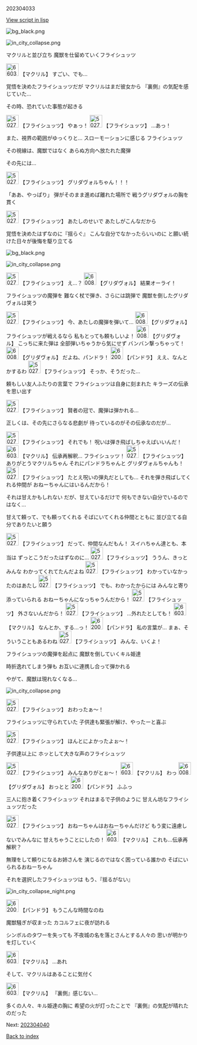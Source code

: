 202304033

[View script in lisp](../scripts/202304033.txt)

![bg_black.png](../images/backgrounds/bg_black.png)

![in_city_collapse.png](../images/backgrounds/in_city_collapse.png)

マクリルと並び立ち
魔獣を仕留めていくフライシュッツ

<img src="../images/units/6603811.png" alt="6603811.png" height="34"/>
【マクリル】
すごい、でも…

覚悟を決めたフライシュッツだが
マクリルはまだ彼女から
『裏側』の気配を感じていた…

その時、恐れていた事態が起きる

<img src="../images/units/502711.png" alt="502711.png" height="34"/>
【フライシュッツ】
やぁっ！

<img src="../images/units/502711.png" alt="502711.png" height="34"/>
【フライシュッツ】
…あっ！

また、視界の範囲がゆっくりと…
スローモーションに感じる
フライシュッツ

その視線は、魔獣ではなく
あらぬ方向へ放たれた魔弾

その先には…

<img src="../images/units/502711.png" alt="502711.png" height="34"/>
【フライシュッツ】
グリダヴォルちゃん！！！

「ああ、やっぱり」
弾がそのまま進めば離れた場所で
戦うグリダヴォルの胸を貫く

<img src="../images/units/502711.png" alt="502711.png" height="34"/>
【フライシュッツ】
あたしのせいで
あたしがこんなだから

覚悟を決めたはずなのに『揺らぐ』
こんな自分でなかったらいいのに
と願い続けた日々が後悔を駆り立てる

![bg_black.png](../images/backgrounds/bg_black.png)

![in_city_collapse.png](../images/backgrounds/in_city_collapse.png)

<img src="../images/units/502711.png" alt="502711.png" height="34"/>
【フライシュッツ】
え…？

<img src="../images/units/600811.png" alt="600811.png" height="34"/>
【グリダヴォル】
結果オーライ！

フライシュッツの魔弾を
難なく杖で弾き、さらには跳弾で
魔獣を倒したグリダヴォルは笑う

<img src="../images/units/502711.png" alt="502711.png" height="34"/>
【フライシュッツ】
今、あたしの魔弾を弾いて…

<img src="../images/units/600811.png" alt="600811.png" height="34"/>
【グリダヴォル】
フライシュッツが戦えるなら
私もとっても頼もしいよ！

<img src="../images/units/600811.png" alt="600811.png" height="34"/>
【グリダヴォル】
こっちに来た弾は
全部弾いちゃうから気にせず
バンバン撃っちゃって！

<img src="../images/units/600811.png" alt="600811.png" height="34"/>
【グリダヴォル】
だよね、パンドラ！

<img src="../images/units/62001111.png" alt="62001111.png" height="34"/>
【パンドラ】
ええ、なんとかするわ

<img src="../images/units/502711.png" alt="502711.png" height="34"/>
【フライシュッツ】
そっか、そうだった…

頼もしい友人ふたりの言葉で
フライシュッツは自身に刻まれた
キラーズの伝承を思い出す

<img src="../images/units/502711.png" alt="502711.png" height="34"/>
【フライシュッツ】
賢者の冠で、魔弾は弾かれる…

正しくは、その先にさらなる悲劇が
待っているのがその伝承なのだが…

<img src="../images/units/502711.png" alt="502711.png" height="34"/>
【フライシュッツ】
それでも！
呪いは弾き飛ばしちゃえばいいんだ！

<img src="../images/units/6603811.png" alt="6603811.png" height="34"/>
【マクリル】
伝承再解釈…
フライシュッツ！

<img src="../images/units/502711.png" alt="502711.png" height="34"/>
【フライシュッツ】
ありがとうマクリルちゃん
それにパンドラちゃんと
グリダヴォルちゃんも！

<img src="../images/units/502711.png" alt="502711.png" height="34"/>
【フライシュッツ】
たとえ呪いの弾丸だとしても…
それを弾き飛ばしてくれる仲間が
おねーちゃんにはいるんだから！

それは甘えかもしれない
だが、甘えているだけで
何もできない自分でいるのではなく…

甘えて頼って、でも頼ってくれる
そばにいてくれる仲間とともに
並び立てる自分でありたいと願う

<img src="../images/units/502711.png" alt="502711.png" height="34"/>
【フライシュッツ】
だって、仲間なんだもん！
スイハちゃん達とも、本当は
ずっとこうだったはずなのに…

<img src="../images/units/502711.png" alt="502711.png" height="34"/>
【フライシュッツ】
ううん、きっとみんな
わかってくれてたんだよね

<img src="../images/units/502711.png" alt="502711.png" height="34"/>
【フライシュッツ】
わかっていなかったのはあたし

<img src="../images/units/502711.png" alt="502711.png" height="34"/>
【フライシュッツ】
でも、わかったからには
みんなと寄り添っていられる
おねーちゃんになっちゃうんだから！

<img src="../images/units/502711.png" alt="502711.png" height="34"/>
【フライシュッツ】
外さないんだから！

<img src="../images/units/502711.png" alt="502711.png" height="34"/>
【フライシュッツ】
…外れたとしても！

<img src="../images/units/6603811.png" alt="6603811.png" height="34"/>
【マクリル】
なんとか、する…っ！

<img src="../images/units/62001111.png" alt="62001111.png" height="34"/>
【パンドラ】
私の言葉が…
まぁ、そういうこともあるわね

<img src="../images/units/502711.png" alt="502711.png" height="34"/>
【フライシュッツ】
みんな、いくよ！

フライシュッツの魔弾を起点に
魔獣を倒していくキル姫達

時折逸れてしまう弾も
お互いに連携し合って弾かれる

やがて、魔獣は現れなくなる…

![in_city_collapse.png](../images/backgrounds/in_city_collapse.png)

<img src="../images/units/502711.png" alt="502711.png" height="34"/>
【フライシュッツ】
おわったぁ～！

フライシュッツに守られていた
子供達も緊張が解け、やったーと喜ぶ

<img src="../images/units/502711.png" alt="502711.png" height="34"/>
【フライシュッツ】
ほんとによかったよぉ～！

子供達以上に
ホッとして大きな声のフライシュッツ

<img src="../images/units/502711.png" alt="502711.png" height="34"/>
【フライシュッツ】
みんなありがとぉ～！

<img src="../images/units/6603811.png" alt="6603811.png" height="34"/>
【マクリル】
わっ

<img src="../images/units/600811.png" alt="600811.png" height="34"/>
【グリダヴォル】
おっとと

<img src="../images/units/62001111.png" alt="62001111.png" height="34"/>
【パンドラ】
ふふっ

三人に抱き着くフライシュッツ
それはまるで子供のように
甘えん坊なフライシュッツだった

<img src="../images/units/502711.png" alt="502711.png" height="34"/>
【フライシュッツ】
おねーちゃんはおねーちゃんだけど
もう変に遠慮しないでみんなに
甘えちゃうことにしたの！

<img src="../images/units/6603811.png" alt="6603811.png" height="34"/>
【マクリル】
これも…伝承再解釈？

無理をして頼りになるお姉さんを
演じるのではなく困っている誰かの
そばにいられるおねーちゃん

それを選択したフライシュッツは
もう、『揺るがない』

![in_city_collapse_night.png](../images/backgrounds/in_city_collapse_night.png)

<img src="../images/units/62001111.png" alt="62001111.png" height="34"/>
【パンドラ】
もうこんな時間なのね

魔獣騒ぎが収まった
カコルフェに夜が訪れる

シンボルのタワーを失っても
不夜城の名を落とさんとする人々の
思いが明かりを灯していく

<img src="../images/units/6603811.png" alt="6603811.png" height="34"/>
【マクリル】
…あれ

そして、マクリルはあることに気付く

<img src="../images/units/6603811.png" alt="6603811.png" height="34"/>
【マクリル】
『裏側』感じない…

多くの人々、キル姫達の胸に
希望の火が灯ったことで
『裏側』の気配が晴れたのだった


Next: [202304040](202304040.md)

[Back to index](index.md)

